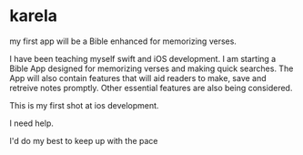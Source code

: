 # karela
my first app will be a Bible enhanced for memorizing verses.

I have been teaching myself swift and iOS development.
I am starting a Bible App designed for memorizing verses and making quick searches.  The App will also contain features that will aid readers to make, save and retreive notes promptly. Other essential features are also being considered. 

This is my first shot at ios development.

I need help.

I'd do my best to keep up with the pace
